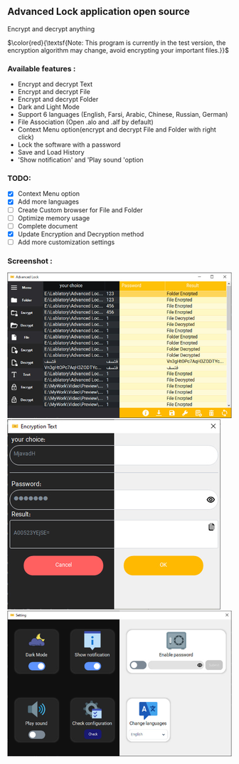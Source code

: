 ## Advanced Lock application open source
Encrypt and decrypt anything

$\color{red}{\textsf{Note: This program is currently in the test version, the encryption algorithm may change, avoid encrypting your important files.}}$

### Available features :

- Encrypt and decrypt Text
- Encrypt and decrypt File
- Encrypt and decrypt Folder
- Dark and Light Mode
- Support 6 languages (English, Farsi, Arabic, Chinese, Russian, German)
- File Association (Open .alo and .alf by default)
- Context Menu option(encrypt and decrypt File and Folder with right click)
- Lock the software with a password
- Save and Load History
- 'Show notification' and 'Play sound 'option

### TODO:
- [x] Context Menu option
- [x] Add more languages
- [ ] Create Custom browser for File and Folder
- [ ] Optimize memory usage
- [ ] Complete document
- [x] Update Encryption and Decryption method
- [ ] Add more customization settings 

### Screenshot :
[![MainPage][MainPage]][MainPage]
[![EDPage][EDPage]][EDPage]
[![SettingsPage][SettingsPage]][SettingsPage]


[MainPage]: https://github.com/MjavadH/Advanced-Lock/blob/master/Screenshot/MainPage.jpg "MainPage"
[EDPage]: https://github.com/MjavadH/Advanced-Lock/blob/master/Screenshot/EDPage.jpg "EDPage"
[SettingsPage]: https://github.com/MjavadH/Advanced-Lock/blob/master/Screenshot/SettingsPage.jpg "SettingsPage"
